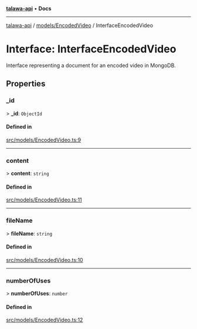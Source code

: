 [**talawa-api**](../../../README.md) • **Docs**

***

[talawa-api](../../../modules.md) / [models/EncodedVideo](../README.md) / InterfaceEncodedVideo

# Interface: InterfaceEncodedVideo

Interface representing a document for an encoded video in MongoDB.

## Properties

### \_id

\> **\_id**: `ObjectId`

#### Defined in

[src/models/EncodedVideo.ts:9](https://github.com/PalisadoesFoundation/talawa-api/blob/60937520d7a29ccf883a9c6a7c2d186bae92a81b/src/models/EncodedVideo.ts#L9)

***

### content

\> **content**: `string`

#### Defined in

[src/models/EncodedVideo.ts:11](https://github.com/PalisadoesFoundation/talawa-api/blob/60937520d7a29ccf883a9c6a7c2d186bae92a81b/src/models/EncodedVideo.ts#L11)

***

### fileName

\> **fileName**: `string`

#### Defined in

[src/models/EncodedVideo.ts:10](https://github.com/PalisadoesFoundation/talawa-api/blob/60937520d7a29ccf883a9c6a7c2d186bae92a81b/src/models/EncodedVideo.ts#L10)

***

### numberOfUses

\> **numberOfUses**: `number`

#### Defined in

[src/models/EncodedVideo.ts:12](https://github.com/PalisadoesFoundation/talawa-api/blob/60937520d7a29ccf883a9c6a7c2d186bae92a81b/src/models/EncodedVideo.ts#L12)
